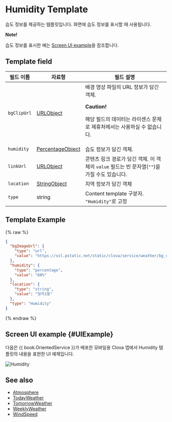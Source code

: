 # Humidity Template
습도 정보를 제공하는 템플릿입니다. 화면에 습도 정보를 표시할 때 사용됩니다.

<div class="note">
<p><strong>Note!</strong></p>
<p>습도 정보를 표시한 예는 <a href="#UIExample">Screen UI example</a>을 참조합니다.</p>
</div>

## Template field

| 필드 이름       | 자료형    | 필드 설명                     |
|---------------|---------|-----------------------------|
| `bgClipUrl`     | [URLObject](/CIC/References/ContentTemplates/Shared_Objects.md#URLObject) | 배경 영상 파일의 URL 정보가 담긴 객체. <div class="danger"><p><strong>Caution!</strong></p><p>해당 필드의 데이터는 라이센스 문제로 제휴처에서는 사용하실 수 없습니다.</p></div> |
| `humidity`      | [PercentageObject](/CIC/References/ContentTemplates/Shared_Objects.md#PercentageObject) | 습도 정보가 담긴 객체. |
| `linkUrl`       | [URLObject](/CIC/References/ContentTemplates/Shared_Objects.md#URLObject) | 콘텐츠 링크 경로가 담긴 객체. 이 객체의 `value` 필드는 빈 문자열(`""`)을 가질 수도 있습니다.  |
| `location`      | [StringObject](/CIC/References/ContentTemplates/Shared_Objects.md#StringObject) | 지역 정보가 담긴 객체 |
| `type`          | string | Content template 구분자. `"Humidity"`로 고정 |

## Template Example

{% raw %}
```json
{
  "bgImageUrl": {
    "type": "url",
    "value": "https://ssl.pstatic.net/static/clova/service/weather/bg_cloud_night.mp4"
  },
  "humidity": {
    "type": "percentage",
    "value": "60%"
  },
  "location": {
    "type": "string",
    "value": "정자1동"
  },
  "type": "Humidity"
}
```
{% endraw %}

## Screen UI example {#UIExample}
다음은 {{ book.OrientedService }}가 배포한 모바일용 Clova 앱에서 Humidity 템플릿의 내용을 표현한 UI 예제입니다.

![Humidity](/CIC/Resources/Images/Content-Template-Humidity.png)

## See also
* [Atmosphere](/CIC/References/ContentTemplates/Atmosphere.md)
* [TodayWeather](/CIC/References/ContentTemplates/TodayWeather.md)
* [TomorrowWeather](/CIC/References/ContentTemplates/TomorrowWeather.md)
* [WeeklyWeather](/CIC/References/ContentTemplates/WeeklyWeather.md)
* [WindSpeed](/CIC/References/ContentTemplates/WindSpeed.md)
